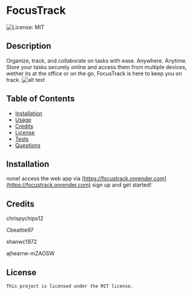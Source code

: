 # FocusTrack
  ![License: MIT](https://img.shields.io/badge/License-MIT-yellow.svg)
  ## Description
  Organize, track, and collaborate on tasks with ease. Anywhere. Anytime. Store your tasks securely online and access them from multiple devices, wether its at the office or on the go, FocusTrack is here to keep you on track. 
  ![alt text](<Screenshot 2024-09-12 at 9.28.47 PM.png>)
  

  ## Table of Contents
  - [Installation](#installation)
  - [Usage](#usage)
  - [Credits](#credits)
  - [License](#license)
  - [Tests](#tests)
  - [Questions](#questions)
  ## Installation
  none! access the web app via [https://focustrack.onrender.com](https://focustrack.onrender.com) sign up and get started!

  ## Credits
  chrispychips12
  
  Cbeattie97
  
  shanwc1972
  
  ajhearne-mZAOSW
  ## License
    This project is licensed under the MIT license.